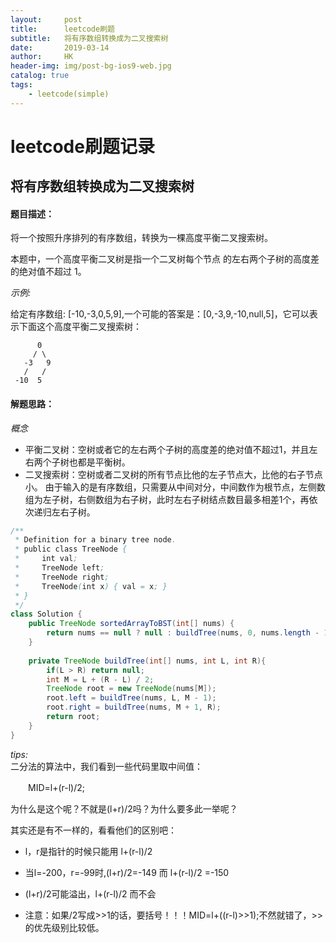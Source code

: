```yaml
---
layout:     post
title:      leetcode刷题
subtitle:   将有序数组转换成为二叉搜索树
date:       2019-03-14
author:     HK
header-img: img/post-bg-ios9-web.jpg
catalog: true
tags:
    - leetcode(simple)
---
```

# leetcode刷题记录
## 将有序数组转换成为二叉搜索树

#### 题目描述：
将一个按照升序排列的有序数组，转换为一棵高度平衡二叉搜索树。<br>

本题中，一个高度平衡二叉树是指一个二叉树每个节点 的左右两个子树的高度差的绝对值不超过 1。<br>

*示例:*<br>

给定有序数组: [-10,-3,0,5,9],一个可能的答案是：[0,-3,9,-10,null,5]，它可以表示下面这个高度平衡二叉搜索树：

          0
         / \
       -3   9
       /   /
     -10  5
     
#### 解题思路：
*概念* 
* 平衡二叉树：空树或者它的左右两个子树的高度差的绝对值不超过1，并且左右两个子树也都是平衡树。
* 二叉搜索树：空树或者二叉树的所有节点比他的左子节点大，比他的右子节点小。
由于输入的是有序数组，只需要从中间对分，中间数作为根节点，左侧数组为左子树，右侧数组为右子树，此时左右子树结点数目最多相差1个，再依次递归左右子树。

```java
/**
 * Definition for a binary tree node.
 * public class TreeNode {
 *     int val;
 *     TreeNode left;
 *     TreeNode right;
 *     TreeNode(int x) { val = x; }
 * }
 */
class Solution {
    public TreeNode sortedArrayToBST(int[] nums) {
        return nums == null ? null : buildTree(nums, 0, nums.length - 1);
    }
    
    private TreeNode buildTree(int[] nums, int L, int R){
        if(L > R) return null;
        int M = L + (R - L) / 2;
        TreeNode root = new TreeNode(nums[M]);
        root.left = buildTree(nums, L, M - 1);
        root.right = buildTree(nums, M + 1, R);
        return root;
    }
}
```
*tips:*<br>
二分法的算法中，我们看到一些代码里取中间值：<br>

　　MID=l+(r-l)/2;

为什么是这个呢？不就是(l+r)/2吗？为什么要多此一举呢？<br>

其实还是有不一样的，看看他们的区别吧：<br>

* l，r是指针的时候只能用 l+(r-l)/2

* 当l=-200，r=-99时,(l+r)/2=-149 而 l+(r-l)/2 =-150

* (l+r)/2可能溢出，l+(r-l)/2 而不会

* 注意：如果/2写成>>1的话，要括号！！！MID=l+((r-l)>>1);不然就错了，>>的优先级别比较低。
